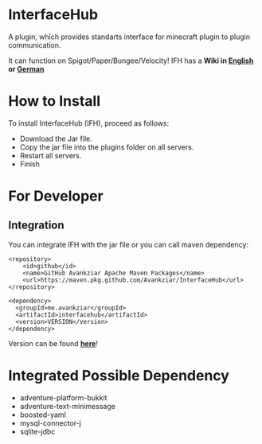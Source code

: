 # InterfaceHub

A plugin, which provides standarts interface for minecraft plugin to plugin communication.

It can function on Spigot/Paper/Bungee/Velocity!
IFH has a <b>Wiki in [English](https://github.com/Avankziar/InterfaceHub/wiki/ENG-Home) or [German](https://github.com/Avankziar/InterfaceHub/wiki/GER-Home)</b>

# How to Install
To install InterfaceHub (IFH), proceed as follows:
- Download the Jar file.
- Copy the jar file into the plugins folder on all servers.
- Restart all servers.
- Finish

# For Developer
## Integration
You can integrate IFH with the jar file or you can call maven dependency:

```
<repository>
    <id>github</id>
	<name>GitHub Avankziar Apache Maven Packages</name>
    <url>https://maven.pkg.github.com/Avankziar/InterfaceHub</url>
</repository>
	    
<dependency>
  <groupId>me.avankziar</groupId>
  <artifactId>interfacehub</artifactId>
  <version>VERSION</version>
</dependency>
```
Version can be found <b>[here](https://github.com/Avankziar/InterfaceHub/packages/2204307)</b>!

# Integrated Possible Dependency
- adventure-platform-bukkit
- adventure-text-minimessage
- boosted-yaml
- mysql-connector-j
- sqlite-jdbc